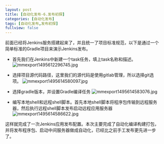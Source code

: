 ```yaml
---
layout: post
title: [自动化发布-6.发布初探]
categories: [自动化发布]
tags: [自动化发布,发布初探]
fullview: false
---
```

前面已经将Jenkins服务搭建起来了，并且统一了项目标准规范，以下是通过一个简单标准的Gradle项目来演示Jenkins发布。
* 首先我们在Jenkins中新建一个task任务，填上task名称和描述。
![mmexport1495612296745.jpg](http://file.ctosb.com/upload/image/20170524/1495613436552040935.jpg "1495613436552040935.jpg")


* 选择项目源代码路径，这里我们的源代码是使用gitlab管理，所以选择git选项。
![mmexport1495614580097.jpg](http://file.ctosb.com/upload/image/20170524/1495614772234042080.jpg "1495614772234042080.jpg")

* 选择gradle版本，并设置Gradle编译任务
![mmexport1495614583076.jpg](http://file.ctosb.com/upload/image/20170524/1495614785049009572.jpg "1495614785049009572.jpg")

* 编写本地shell和远程shell脚本。首先本地shell脚本将程序包传输到远程服务器，然后执行远程shell脚本发布启动远程应用服务器
![mmexport1495614586622.jpg](http://file.ctosb.com/upload/image/20170524/1495614792537098458.jpg "1495614792537098458.jpg")

这样就完成了一次Jenkins应用发布配置。本次主要完成了自动化编译构建打包，并将发布程序包、启动中间服务器做成自动化，已经比之前手工发布更先进一步了。
